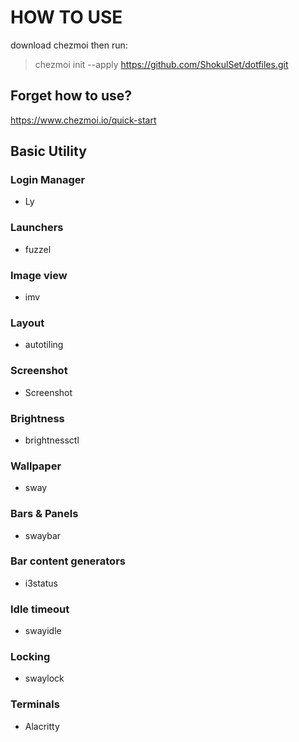# HOW TO USE
download chezmoi then run:
> chezmoi init --apply https://github.com/ShokulSet/dotfiles.git

## Forget how to use?
https://www.chezmoi.io/quick-start

## Basic Utility

### Login Manager
- Ly

### Launchers
- fuzzel

### Image view
- imv

### Layout
- autotiling

### Screenshot
- Screenshot

### Brightness
- brightnessctl

### Wallpaper
- sway

### Bars & Panels
- swaybar

### Bar content generators
- i3status

### Idle timeout
- swayidle

### Locking
- swaylock

### Terminals
- Alacritty
